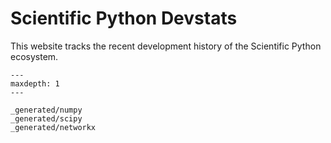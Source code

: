 Scientific Python Devstats
==========================

This website tracks the recent development history of the Scientific Python
ecosystem.

```{toctree}
---
maxdepth: 1
---

_generated/numpy
_generated/scipy
_generated/networkx
```
